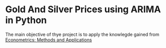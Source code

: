 # Gold And Silver Prices using ARIMA in Python

The main objective of thye project is to apply the knowlegde gained from [Econometrics: Methods and Applications](https://www.coursera.org/learn/erasmus-econometrics)
